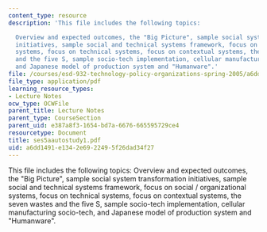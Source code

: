 ```yaml
---
content_type: resource
description: 'This file includes the following topics:

  Overview and expected outcomes, the "Big Picture", sample social system transformation
  initiatives, sample social and technical systems framework, focus on social / organizational
  systems, focus on technical systems, focus on contextual systems, the seven wastes
  and the five S, sample socio-tech implementation, cellular manufacturing socio-tech,
  and Japanese model of production system and "Humanware".'
file: /courses/esd-932-technology-policy-organizations-spring-2005/a6dd1491e1342e6922495f26dad34f27_ses5aautostudy1.pdf
file_type: application/pdf
learning_resource_types:
- Lecture Notes
ocw_type: OCWFile
parent_title: Lecture Notes
parent_type: CourseSection
parent_uid: e387a8f3-1654-bd7a-6676-665595729ce4
resourcetype: Document
title: ses5aautostudy1.pdf
uid: a6dd1491-e134-2e69-2249-5f26dad34f27
---
```

This file includes the following topics:
Overview and expected outcomes, the "Big Picture", sample social system transformation initiatives, sample social and technical systems framework, focus on social / organizational systems, focus on technical systems, focus on contextual systems, the seven wastes and the five S, sample socio-tech implementation, cellular manufacturing socio-tech, and Japanese model of production system and "Humanware".

